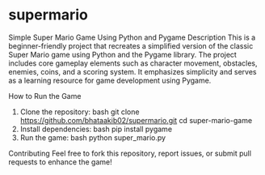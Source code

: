 # supermario
Simple Super Mario Game Using Python and Pygame
Description
This is a beginner-friendly project that recreates a simplified version of the classic Super Mario game using Python and the Pygame library. The project includes core gameplay elements such as character movement, obstacles, enemies, coins, and a scoring system. It emphasizes simplicity and serves as a learning resource for game development using Pygame.

How to Run the Game
1. Clone the repository:
bash
    git clone https://github.com/bhataakib02/supermario.git
    cd super-mario-game
2. Install dependencies:
bash
    pip install pygame
3. Run the game:
bash
    python super_mario.py

Contributing
Feel free to fork this repository, report issues, or submit pull requests to enhance the game!
